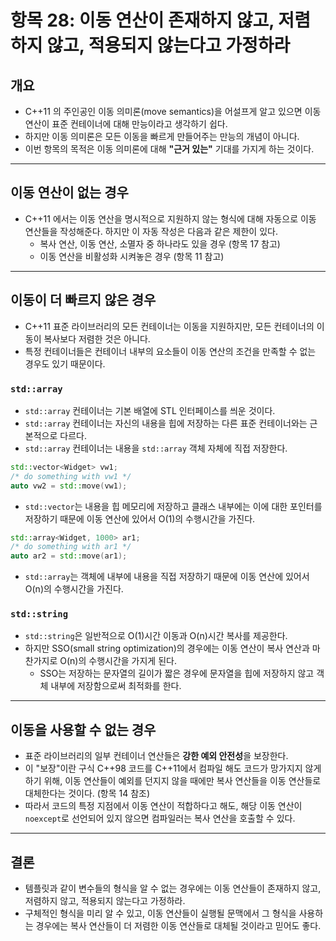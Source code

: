 # 항목 28: 이동 연산이 존재하지 않고, 저렴하지 않고, 적용되지 않는다고 가정하라

## 개요

- C++11 의 주인공인 이동 의미론(move semantics)을 어설프게 알고 있으면 이동연산이 표준 컨테이너에 대해 만능이라고 생각하기 쉽다.
- 하지만 이동 의미론은 모든 이동을 빠르게 만들어주는 만능의 개념이 아니다.
- 이번 항목의 목적은 이동 의미론에 대해 **"근거 있는"** 기대를 가지게 하는 것이다.

---

## 이동 연산이 없는 경우

- C++11 에서는 이동 연산을 명시적으로 지원하지 않는 형식에 대해 자동으로 이동 연산들을 작성해준다. 하지만 이 자동 작성은 다음과 같은 제한이 있다.
  + 복사 연산, 이동 연산, 소멸자 중 하나라도 있을 경우 (항목 17 참고)
  + 이동 연산을 비활성화 시켜놓은 경우 (항목 11 참고)

---

## 이동이 더 빠르지 않은 경우

- C++11 표준 라이브러리의 모든 컨테이너는 이동을 지원하지만, 모든 컨테이너의 이동이 복사보다 저렴한 것은 아니다.
- 특정 컨테이너들은 컨테이너 내부의 요소들이 이동 연산의 조건을 만족할 수 없는 경우도 있기 때문이다.

### `std::array`

- `std::array` 컨테이너는 기본 배열에 STL 인터페이스를 씌운 것이다.
- `std::array` 컨테이너는 자신의 내용을 힙에 저장하는 다른 표준 컨테이너와는 근본적으로 다르다.
- `std::array` 컨테이너는 내용을 `std::array` 객체 자체에 직접 저장한다.

```C++
std::vector<Widget> vw1;
/* do something with vw1 */
auto vw2 = std::move(vw1);
```

- `std::vector`는 내용을 힙 메모리에 저장하고 클래스 내부에는 이에 대한 포인터를 저장하기 때문에 이동 연산에 있어서 O(1)의 수행시간을 가진다.

```C++
std::array<Widget, 1000> ar1;
/* do something with ar1 */
auto ar2 = std::move(ar1);
```

- `std::array`는 객체에 내부에 내용을 직접 저장하기 때문에 이동 연산에 있어서 O(n)의 수행시간을 가진다.

### `std::string`

- `std::string`은 일반적으로 O(1)시간 이동과 O(n)시간 복사를 제공한다.
- 하지만 SSO(small string optimization)의 경우에는 이동 연산이 복사 연산과 마찬가지로 O(n)의 수행시간을 가지게 된다.
  + SSO는 저장하는 문자열의 길이가 짧은 경우에 문자열을 힙에 저장하지 않고 객체 내부에 저장함으로써 최적화를 한다.

---

## 이동을 사용할 수 없는 경우

- 표준 라이브러리의 일부 컨테이너 연산들은 **강한 예외 안전성**을 보장한다.
- 이 "보장"이란 구식 C++98 코드를 C++11에서 컴파일 해도 코드가 망가지지 않게 하기 위해, 이동 연산들이 예외를 던지지 않을 때에만 복사 연산들을 이동 연산들로 대체한다는 것이다. (항목 14 참조)
- 따라서 코드의 특정 지점에서 이동 연산이 적합하다고 해도, 해당 이동 연산이 `noexcept`로 선언되어 있지 않으면 컴파일러는 복사 연산을 호출할 수 있다.

---

## 결론

- 템플릿과 같이 변수들의 형식을 알 수 없는 경우에는 이동 연산들이 존재하지 않고, 저렴하지 않고, 적용되지 않는다고 가정하라.
- 구체적인 형식을 미리 알 수 있고, 이동 연산들이 실행될 문맥에서 그 형식을 사용하는 경우에는 복사 연산들이 더 저렴한 이동 연산들로 대체될 것이라고 믿어도 좋다.